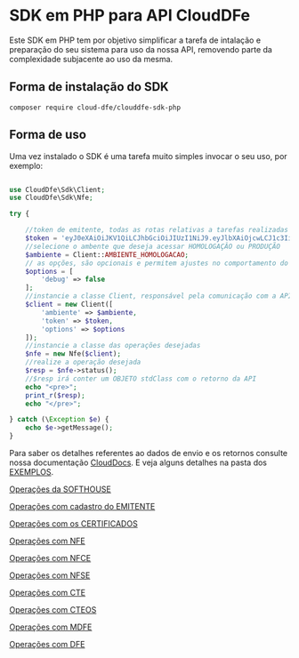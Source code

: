 # SDK em PHP para API CloudDFe

Este SDK em PHP tem por objetivo simplificar a tarefa de intalação e preparação do seu sistema para uso da nossa API, removendo parte da complexidade subjacente ao uso da mesma.

## Forma de instalação do SDK

```
composer require cloud-dfe/clouddfe-sdk-php
```

## Forma de uso

Uma vez instalado o SDK é uma tarefa muito simples invocar o seu uso, por exemplo:

```php

use CloudDfe\Sdk\Client;
use CloudDfe\Sdk\Nfe;

try {

    //token de emitente, todas as rotas relativas a tarefas realizadas pelos emitentes devem usar o token exclusivo desse emitente
    $token = 'eyJ0eXAiOiJKV1QiLCJhbGciOiJIUzI1NiJ9.eyJlbXAiOjcwLCJ1c3IiOiIyIiwidHAiO .......';
    //selecione o ambente que deseja acessar HOMOLOGAÇÂO ou PRODUÇÃO
    $ambiente = Client::AMBIENTE_HOMOLOGACAO;
    // as opções, são opcionais e permitem ajustes no comportamento do SDK 
    $options = [
        'debug' => false
    ];
    //instancie a classe Client, responsável pela comunicação com a API
    $client = new Client([
        'ambiente' => $ambiente,
        'token' => $token,
        'options' => $options
    ]);
    //instancie a classe das operações desejadas
    $nfe = new Nfe($client);
    //realize a operação desejada
    $resp = $nfe->status();
    //$resp irá conter um OBJETO stdClass com o retorno da API
    echo "<pre>";
    print_r($resp);
    echo "</pre>";

} catch (\Exception $e) {
    echo $e->getMessage();
}
```

Para saber os detalhes referentes ao dados de envio e os retornos consulte nossa documentação [CloudDocs](https://doc.cloud-dfe.com.br/).
E veja alguns detalhes na pasta dos [EXEMPLOS](https://github.com/cloud-dfe/clouddfe-sdk-php/tree/master/examples). 


[Operações da SOFTHOUSE](SOFTHOUSE.md)

[Operações com cadastro do EMITENTE](EMITENTE.md)

[Operações com os CERTIFICADOS](CERTIFICADO.md)

[Operações com NFE](NFE.md)

[Operações com NFCE](NFCE.md)

[Operações com NFSE](NFSE.md)

[Operações com CTE](CTE.md)

[Operações com CTEOS](CTEOS.md)

[Operações com MDFE](MDFEE.md)

[Operações com DFE](DFE.md)
